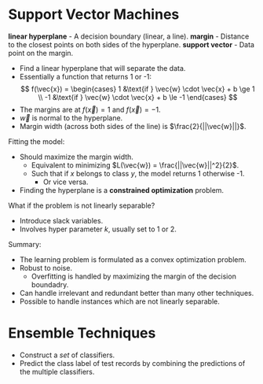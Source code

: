 # Support Vector Machines

**linear hyperplane** - A decision boundary (linear, a line).
**margin** - Distance to the closest points on both sides of the hyperplane.
**support vector** - Data point on the margin.

+ Find a linear hyperplane that will separate the data.
+ Essentially a function that returns 1 or -1:
$$
f(\vec{x}) =
\begin{cases}
1 &\text{if } \vec{w} \cdot \vec{x} + b \ge 1 \\
-1 &\text{if } \vec{w} \cdot \vec{x} + b \le -1
\end{cases}
$$
+ The margins are at $f(\vec{x}) = 1$ and $f(\vec{x}) = -1$.
+ $\vec{w}$ is normal to the hyperplane.
+ Margin width (across both sides of the line) is $\frac{2}{||\vec{w}||}$.

Fitting the model:
+ Should maximize the margin width.
  - Equivalent to minimizing $L(\vec{w}) = \frac{||\vec{w}||^2}{2}$.
  - Such that if $x$ belongs to class $y$, the model returns 1 otherwise -1.
    * Or vice versa.
+ Finding the hyperplane is a **constrained optimization** problem.

What if the problem is not linearly separable?
+ Introduce slack variables.
+ Involves hyper parameter $k$, usually set to 1 or 2.

Summary:
+ The learning problem is formulated as a convex optimization problem.
+ Robust to noise.
  - Overfitting is handled by maximizing the margin of the decision boundadry.
+ Can handle irrelevant and redundant better than many other techniques.
+ Possible to handle instances which are not linearly separable.

# Ensemble Techniques

+ Construct a _set_ of classifiers.
+ Predict the class label of test records by combining the predictions of the
  multiple classifiers.
